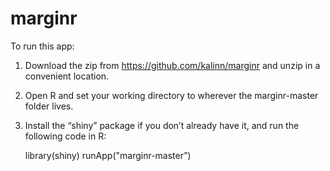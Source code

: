 # marginr

To run this app:

1. Download the zip from https://github.com/kalinn/marginr and unzip in a convenient location.
2. Open R and set your working directory to wherever the marginr-master folder lives.
3. Install the “shiny” package if you don’t already have it, and run the following code in R:

	library(shiny)
	runApp("marginr-master”)
